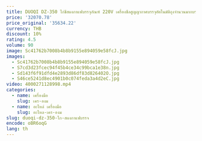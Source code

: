 ```yaml
---
title: DUOQI DZ-350 ไก่ชีสผงกาแฟบรรจุภัณฑ์ 220V เครื่องซีลสูญญากาศบรรจุอัตโนมัติถุงจํานวนมากบรรจุสูญญากาศเครื่อง
price: '32070.78'
price_original: '35634.22'
currency: THB
discount: 10%
rating: 4.5
volume: 90
image: Sc41762b7008b4b8b9155e894059e58fcJ.jpg
images:
  - Sc41762b7008b4b8b9155e894059e58fcJ.jpg
  - S7cd3d23fcec94f45b4ce34c99bca1e38n.jpg
  - Sd143f6f91dfd4e2893d86df83d826402O.jpg
  - S46ce5241d8ec4901b0c074feda3a4d2eC.jpg
video: 4000271128998.mp4
categories:
  - name: เครื่องมือ
    slug: เคร-องม
  - name: อะไหล่ เครื่องมือ
    slug: อะไหล-เคร-องม
slug: duoqi-dz-350-ไก-สผงกาแฟบรรจ
encode: oBR6oqG
lang: th
---
```

  
